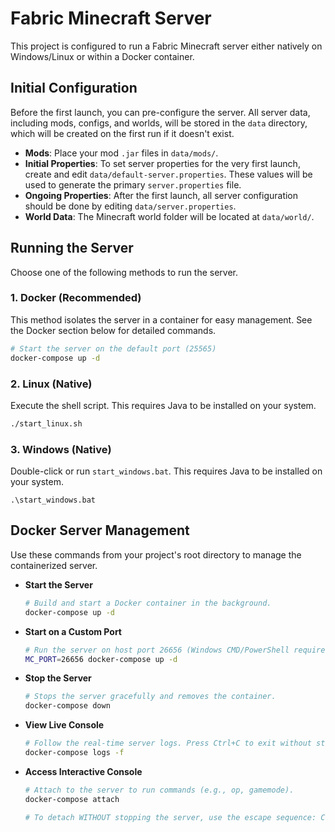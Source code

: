 # Fabric Minecraft Server

This project is configured to run a Fabric Minecraft server either natively on Windows/Linux or within a Docker container.

## Initial Configuration

Before the first launch, you can pre-configure the server. All server data, including mods, configs, and worlds, will be stored in the `data` directory, which will be created on the first run if it doesn't exist.

- **Mods**: Place your mod `.jar` files in `data/mods/`.
- **Initial Properties**: To set server properties for the very first launch, create and edit `data/default-server.properties`. These values will be used to generate the primary `server.properties` file.
- **Ongoing Properties**: After the first launch, all server configuration should be done by editing `data/server.properties`.
- **World Data**: The Minecraft world folder will be located at `data/world/`.

## Running the Server

Choose one of the following methods to run the server.

### 1. Docker (Recommended)

This method isolates the server in a container for easy management. See the Docker section below for detailed commands.

```bash
# Start the server on the default port (25565)
docker-compose up -d
```

### 2. Linux (Native)

Execute the shell script. This requires Java to be installed on your system.

```bash
./start_linux.sh
```

### 3. Windows (Native)

Double-click or run `start_windows.bat`. This requires Java to be installed on your system.

```batch
.\start_windows.bat
```

## Docker Server Management

Use these commands from your project's root directory to manage the containerized server.

- **Start the Server**

  ```bash
  # Build and start a Docker container in the background.
  docker-compose up -d
  ```

- **Start on a Custom Port**

  ```bash
  # Run the server on host port 26656 (Windows CMD/PowerShell requires setting the variable first)
  MC_PORT=26656 docker-compose up -d
  ```

- **Stop the Server**

  ```bash
  # Stops the server gracefully and removes the container.
  docker-compose down
  ```

- **View Live Console**

  ```bash
  # Follow the real-time server logs. Press Ctrl+C to exit without stopping the server.
  docker-compose logs -f
  ```

- **Access Interactive Console**

  ```bash
  # Attach to the server to run commands (e.g., op, gamemode).
  docker-compose attach

  # To detach WITHOUT stopping the server, use the escape sequence: Ctrl+P, then Ctrl+Q
  ```
